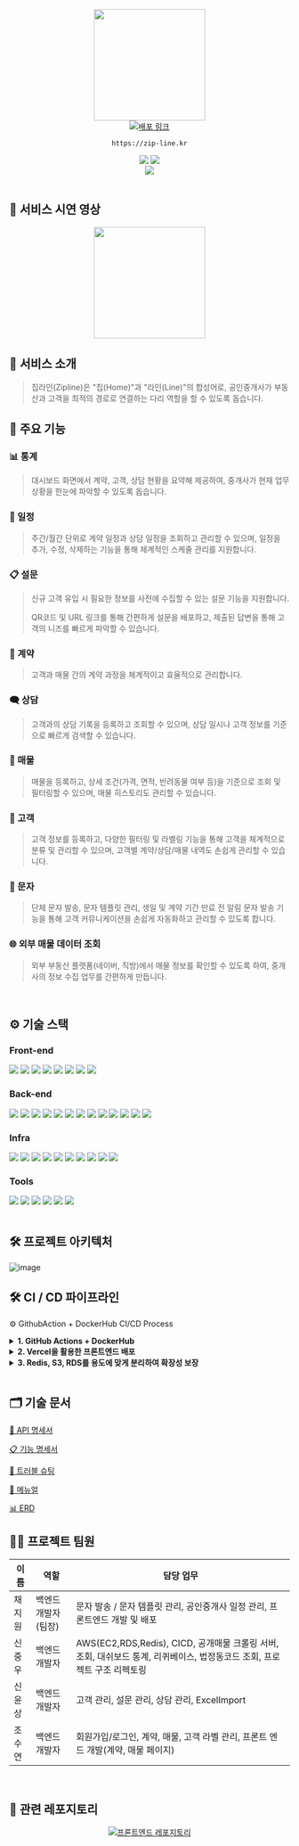 <!-- logo -->
<div align="center">
<img src="https://github.com/user-attachments/assets/062fcbb7-3238-463e-8ae5-7c8a66bc321e" height=200 />
</div>

<!--
## 당신의 중개 업무에 필요한 단 하나의 라인 ZIPLINE
-->

<div align="center">
  <a href="https://zip-line.kr">
    <img src="https://img.shields.io/badge/ZIPLINE-배포_사이트-4285F4?style=for-the-badge&logoColor=white" alt="배포 링크" />
  </a>
  <p><code>https://zip-line.kr</code></p>
    <img src="https://img.shields.io/badge/-readme.md-important?style=flat&logoColor=white" />
    <img src="https://img.shields.io/badge/release-v1.0.0-yellow?style=flat&logoColor=white" />
    <br/>
    <img src="https://img.shields.io/badge/프로젝트 기간-2025.03.17~2025.05.16-green?style=flat&logo=&logoColor=white" />
</div>


 

<br />


## 📱 서비스 시연 영상

<div align="center">
  <img src="https://github.com/user-attachments/assets/668b92be-c38d-4767-960c-f072af613fa2" height=200 /> </div>


## 📝 서비스 소개
> 집라인(Zipline)은 "집(Home)"과 "라인(Line)"의 합성어로, 공인중개사가 부동산과 고객을 최적의 경로로 연결하는 다리 역할을 할 수 있도록 돕습니다.

## 🚀 주요 기능
### 📊 통계

> 대시보드 화면에서 계약, 고객, 상담 현황을 요약해 제공하여, 중개사가 현재 업무 상황을 한눈에 파악할 수 있도록 돕습니다.



### 📅 일정

> 주간/월간 단위로 계약 일정과 상담 일정을 조회하고 관리할 수 있으며, 일정을 추가, 수정, 삭제하는 기능을 통해 체계적인 스케줄 관리를 지원합니다.



### 📋 설문

> 신규 고객 유입 시 필요한 정보를 사전에 수집할 수 있는 설문 기능을 지원합니다.
> 
> QR코드 및 URL 링크를 통해 간편하게 설문을 배포하고, 제출된 답변을 통해 고객의 니즈를 빠르게 파악할 수 있습니다.



### 📄 계약

> 고객과 매물 간의 계약 과정을 체계적이고 효율적으로 관리합니다.



### 🗨️ 상담

> 고객과의 상담 기록을 등록하고 조회할 수 있으며, 상담 일시나 고객 정보를 기준으로 빠르게 검색할 수 있습니다.



### 🏢 매물

> 매물을 등록하고, 상세 조건(가격, 면적, 반려동물 여부 등)을 기준으로 조회 및 필터링할 수 있으며, 매물 히스토리도 관리할 수 있습니다.



### 👥 고객

> 고객 정보를 등록하고, 다양한 필터링 및 라벨링 기능을 통해 고객을 체계적으로 분류 및 관리할 수 있으며, 고객별 계약/상담/매물 내역도 손쉽게 관리할 수 있습니다.



### 📩 문자

> 단체 문자 발송, 문자 템플릿 관리, 생일 및 계약 기간 만료 전 알림 문자 발송 기능을 통해 고객 커뮤니케이션을 손쉽게 자동화하고 관리할 수 있도록 합니다.



### 🌐 외부 매물 데이터 조회

> 외부 부동산 플랫폼(네이버, 직방)에서 매물 정보를 확인할 수 있도록 하여, 중개사의 정보 수집 업무를 간편하게 만듭니다.

<br />

## ⚙ 기술 스택

### Front-end
<div>
<img src="https://img.shields.io/badge/react-0769AD?style=for-the-badge&logo=react&logoColor=white">
<img src="https://img.shields.io/badge/React_Router-CA4245?style=for-the-badge&logo=react-router&logoColor=white">
<img src="https://img.shields.io/badge/vercel-000000?style=for-the-badge&logo=vercel&logoColor=white">
<img src="https://img.shields.io/badge/axios-5A29E4?style=for-the-badge&logo=axios&logoColor=white">
<img src="https://img.shields.io/badge/vite-646CFF?style=for-the-badge&logo=vite&logoColor=white">
<img src="https://img.shields.io/badge/npm-CB3837?style=for-the-badge&logo=npm&logoColor=white">
<img src="https://img.shields.io/badge/typescript-3178C6?style=for-the-badge&logo=typescript&logoColor=white">
<img src="https://img.shields.io/badge/mui-007FFF?style=for-the-badge&logo=mui&logoColor=white">
</div>

### Back-end
<div>
<img src="https://img.shields.io/badge/Spring Boot-6DB33F?style=for-the-badge&logo=springboot&logoColor=white">
<img src="https://img.shields.io/badge/Spring Security-6DB33F?style=for-the-badge&logo=springsecurity&logoColor=white">
<img src="https://img.shields.io/badge/JWT-black?style=for-the-badge&logo=JSON%20web%20tokens">
<img src="https://img.shields.io/badge/redis-DC382D?style=for-the-badge&logo=redis&logoColor=white">
<img src="https://img.shields.io/badge/java-%23ED8B00.svg?style=for-the-badge&logo=openjdk&logoColor=white">
<img src="https://img.shields.io/badge/gradle-02303A?style=for-the-badge&logo=gradle&logoColor=white">
<img src="https://img.shields.io/badge/querydsl-0769AD?style=for-the-badge&logoColor=white">
<img src="https://img.shields.io/badge/jpa-59666C?style=for-the-badge&logo=hibernate&logoColor=white">
<img src="https://img.shields.io/badge/mariadb-003545?style=for-the-badge&logo=mariadb&logoColor=white">
<img src="https://img.shields.io/badge/liquibase-2962FF?style=for-the-badge&logo=liquibase&logoColor=white">
<img src="https://img.shields.io/badge/rest_api-009688?style=for-the-badge&logo=postman&logoColor=white">
<img src="https://img.shields.io/badge/Swagger-85EA2D?style=for-the-badge&logo=swagger&logoColor=black">
<img src="https://img.shields.io/badge/yaml-%23ffffff.svg?style=for-the-badge&logo=yaml&logoColor=151515">
</div>

### Infra
<div>
<img src="https://img.shields.io/badge/GitHub-181717?style=for-the-badge&logo=Github&logoColor=white">
<img src="https://img.shields.io/badge/GitHub_Actions-2088FF?style=for-the-badge&logo=githubactions&logoColor=white">
<img src="https://img.shields.io/badge/Docker_Hub-2496ED?style=for-the-badge&logo=docker&logoColor=white">
<img src="https://img.shields.io/badge/zsh-4EAA25?style=for-the-badge&logo=gnubash&logoColor=white">
<img src="https://img.shields.io/badge/Amazon EC2-FF9900?style=for-the-badge&logo=amazonec2&logoColor=black">
<img src="https://img.shields.io/badge/Amazon S3-569A31?style=for-the-badge&logo=amazons3&logoColor=black">
<img src="https://img.shields.io/badge/AWS_ElastiCache-FF9900?style=for-the-badge&logo=amazon-aws&logoColor=white">
<img src="https://img.shields.io/badge/Amazon_Linux-232F3E?style=for-the-badge&logo=amazon-aws&logoColor=white">
<img src="https://img.shields.io/badge/Docker-2496ED?style=for-the-badge&logo=docker&logoColor=white">
<img src="https://img.shields.io/badge/nginx-%23009639.svg?style=for-the-badge&logo=nginx&logoColor=white">
</div>

### Tools
<div>
<img src="https://img.shields.io/badge/Discord-5865F2?style=for-the-badge&logo=discord&logoColor=white">
<img src="https://img.shields.io/badge/Notion-000000?style=for-the-badge&logo=notion&logoColor=white">
<img src="https://img.shields.io/badge/IntelliJ_IDEA-000000?style=for-the-badge&logo=intellijidea&logoColor=white">
<img src="https://img.shields.io/badge/Neovim-57A143?style=for-the-badge&logo=neovim&logoColor=white">
<img src="https://img.shields.io/badge/Cursor-1d9bf0?style=for-the-badge&logo=cursor&logoColor=white">
<img src="https://img.shields.io/badge/github_copilot-8957E5?style=for-the-badge&logo=github-copilot&logoColor=white">

</div>

<br />

## 🛠️ 프로젝트 아키텍처
![image](https://github.com/user-attachments/assets/cc2240d6-06eb-451f-baf7-1e715e5397c4)

## 🛠️ CI / CD 파이프라인

⚙ GithubAction + DockerHub CI/CD Process
<details> <summary><b>1. GitHub Actions + DockerHub </b></summary> <br>

apiserver와 crawlerserver 멀티모듈 프로젝트의 백엔드 배포를 자동화.
핵심 기능:

    1. 코드 변경 감지: dev 또는 test 브랜치에 푸시되거나 PR이 생성되면 CI/CD 워크플로우가 자동으로 시작됩니다.
    2. 자동화된 테스트 및 빌드: 각 모듈의 유닛 및 통합 테스트를 실행하여 코드 안정성을 검증하고, 독립적인 JAR 파일로 빌드합니다.
    3. Docker 이미지 관리: 빌드된 JAR 파일은 전용 Dockerfile을 통해 Docker 이미지로 변환되며, 이 이미지들은 Docker Hub에 푸시되어 중앙에서 관리됩니다.
        - dev 브랜치: apiserver:dev, crawlerserver:dev 태그로 이미지를 푸시하고 개발 전용 EC2 인스턴스에 배포됩니다. SPRING_PROFILES_ACTIVE=dev와 같은 개발 환경 변수가 주입됩니다.
        - test 브랜치: apiserver:test, crawlerserver:test 태그로 이미지를 푸시하고 테스트 전용 EC2 인스턴스에 배포됩니다. SPRING_PROFILES_ACTIVE=test와 같은 테스트 환경 변수가 주입됩니다.
    4. 분기별 EC2 배포: 각 브랜치(dev/test)에 맞는 EC2 인스턴스에 SSH로 접속하여, 기존 컨테이너를 중지 및 제거하고 최신 Docker 이미지를 Pull 받아 실행합니다.
    5. 환경 변수 주입: GitHub Secrets에 정의된 민감한 환경 변수들이 안전하게 Docker 컨테이너에 주입됩니다.


</details> <details> <summary><b>2. Vercel을 활용한 프론트엔드 배포</b></summary> <br>

이 전략은 프론트엔드 애플리케이션의 배포를 효율적으로 처리합니다.
핵심 기능:

    자동 배포: Vercel의 통합 CI/CD 기능을 활용하여 Git 저장소에 푸시되는 변경 사항을 자동으로 감지하고 빌드하여 배포합니다.
    Preview Deployments: PR 생성 시 자동으로 Preview 환경을 제공하여, 실제 병합 전에 변경 사항을 쉽게 검토할 수 있습니다.
    글로벌 CDN: Vercel의 글로벌 CDN을 통해 사용자에게 빠르고 안정적인 서비스 접근성을 제공합니다.
    간편한 환경 설정: Vercel 대시보드에서 환경 변수 및 도메인 설정을 직관적으로 관리할 수 있습니다.

</details> <details> <summary><b>3. Redis, S3, RDS를 용도에 맞게 분리하여 확장성 보장</b></summary> <br>

이 전략은 클라우드 서비스를 용도에 따라 분리하여 사용함으로써 시스템의 확장성과 안정성을 극대화합니다.
핵심 기능:

    Elasticache를 사용한 Redis (캐싱/토큰 관리): 인메모리 데이터 스토어인 Redis를 활용하여 빠른 데이터 접근이 필요한 캐싱, 사용자 토큰 관리, 실시간 데이터 처리 등에 사용합니다. 이를 통해 데이터베이스 부하를 줄이고 애플리케이션 응답 속도를 향상시킵니다.
    
    Amazon S3 (객체 스토리지): 확장 가능한 클라우드 객체 스토리지인 S3를 이용하여 이미지, 동영상, 문서 등 정적 파일 및 대용량 데이터를 저장하고 관리합니다. 웹 서버와 분리하여 파일 저장 공간에 대한 확장성 문제를 해결합니다.
    
    Amazon RDS (관계형 데이터베이스): 관계형 데이터베이스 서비스인 RDS를 사용하여 애플리케이션의 핵심 비즈니스 로직과 관련된 구조화된 데이터를 저장하고 관리합니다. RDS는 자동 백업, 복제, 패치 등 관리형 서비스를 제공하여 데이터베이스 운영 부담을 줄입니다.

</details>

<br />


## 🗂️ 기술 문서
[📄 API 명세서](https://api.zip-line.kr/swagger-ui/index.html)

[📋 기능 명세서](notion.so/1f4a6de2aa428079b5f6ca5839b4f9f8?pvs=4)

[🔧 트러블 슈팅](troubleshoot/)

[📖 메뉴얼](manuals/)
 
[📊 ERD](https://www.erdcloud.com/d/NzDLMgfcF7efTeKRt)
<br />

## 💁‍♂️ 프로젝트 팀원

| 이름  | 역할           | 담당 업무                                                                            |
|-----|--------------|----------------------------------------------------------------------------------|
| 채지원 | 백엔드 개발자 (팀장) | 문자 발송 / 문자 템플릿 관리, 공인중개사 일정 관리, 프론트엔드 개발 및 배포   |
| 신중우 | 백엔드 개발자      | AWS(EC2,RDS,Redis), CICD, 공개매물 크롤링 서버, 조회, 대쉬보드 통계, 리퀴베이스, 법정동코드 조회, 프로젝트 구조 리펙토링|
| 신윤상 | 백엔드 개발자      | 고객 관리, 설문 관리, 상담 관리, ExcelImport |
| 조수연 | 백엔드 개발자      | 회원가입/로그인, 계약, 매물, 고객 라벨 관리, 프론트 엔드 개발(계약, 매물 페이지) |

<br />


<!--
## 🐛 이슈 보고 & 개선사항 제안

<div align="center">
  <a href="https://docs.google.com/forms/d/e/1FAIpQLScIPclLeQxwTgsHOG_xAJ6ofQHC9oqUHbCUsKPzYhVFMwv5iw/viewform?usp=dialog">
    <img src="https://img.shields.io/badge/이슈_및_개선사항_제안하기-FF5722?style=for-the-badge&logo=googleforms&logoColor=white" alt="이슈 및 개선사항 제안하기" />
  </a>
</div>
<p align="center"><i>이슈 및 개선사항은 위 설문폼을 통해 남겨주시면 감사하겠습니다</i> 😊</p>
</br>
-->

## 📁 관련 레포지토리

<div align="center">
  <a href="https://github.com/Kernel360/Kernel360-KDEV4-ZIPLINE-FE">
    <img src="https://img.shields.io/badge/프론트엔드_레포지토리-181717?style=for-the-badge&logo=github&logoColor=white" alt="프론트엔드 레포지토리" />
  </a>
</div>

<!--

## 📝 추가 개선사항

### 🏆 주요 성과 및 통계
> 

### 🌟 핵심 차별점 
> 

### 📱 서비스 스크린샷 
> 

### 🔄 현재 개발 진행 상황
> 

### 📊 성능 지표
> 

### 📋 빠른 시작 가이드
> 로컬 환경에서 프로젝트를 실행하는 방법에 대한 간단한 가이드.
<div align="center">


-->